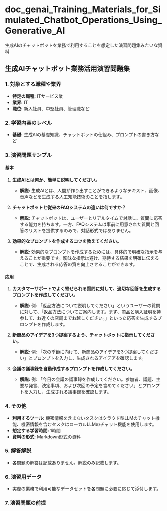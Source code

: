 # doc_genai_Training_Materials_for_Simulated_Chatbot_Operations_Using_Generative_AI
生成AIのチャットボットを業務で利用することを想定した演習問題集みたいな資料

## 生成AIチャットボット業務活用演習問題集

### 1. 対象とする職種や業界
- **特定の職種:** ITサービス業
- **業界:** IT
- **職位:** 新入社員、中堅社員、管理職など

### 2. 学習内容のレベル
- **基礎:** 生成AIの基礎知識、チャットボットの仕組み、プロンプトの書き方など

### 3. 演習問題サンプル

#### 基本

1. **生成AIとは何か、簡単に説明してください。**
   - **解説:** 生成AIとは、人間が作り出すことができるようなテキスト、画像、音声などを生成する人工知能技術のことを指します。

2. **チャットボットと従来のFAQシステムの違いは何ですか？**
   - **解説:** チャットボットは、ユーザーとリアルタイムで対話し、質問に応答する能力を持ちます。一方、FAQシステムは事前に用意された質問と回答のリストを提供するのみで、対話形式ではありません。

3. **効果的なプロンプトを作成するコツを教えてください。**
   - **解説:** 効果的なプロンプトを作成するためには、具体的で明確な指示を与えることが重要です。曖昧な指示は避け、期待する結果を明確に伝えることで、生成される応答の質を向上させることができます。

#### 応用

1. **カスタマーサポートでよく寄せられる質問に対して、適切な回答を生成するプロンプトを作成してください。**
   - **解説:** 例: 「返品方法について説明してください」というユーザーの質問に対して、「返品方法についてご案内します。まず、商品と購入証明を持参して、お近くの店舗までお越しください。」といった応答を生成するプロンプトを作成します。

2. **新商品のアイデアを3つ提案するよう、チャットボットに指示してください。**
   - **解説:** 例: 「次の季節に向けて、新商品のアイデアを3つ提案してください」とプロンプトを入力し、生成されるアイデアを確認します。

3. **会議の議事録を自動作成するプロンプトを作成してください。**
   - **解説:** 例: 「今日の会議の議事録を作成してください。参加者、議題、主要な発言、決定事項、および次回の予定を含めてください」とプロンプトを入力し、生成される議事録を確認します。

### 4. その他
- **利用するツール:** 機密情報を含まないタスクはクラウド型LLMのチャット機能、機密情報を含むタスクはローカルLLMのチャット機能を使用します。
- **想定する学習時間:** 1時間
- **資料の形式:** Markdown形式の資料

### 5. 解答解説
- 各問題の解答は記載ありません。解説のみ記載します。

### 6. 演習用データ
- 実際の業務で利用可能なデータセットを各問題に必要に応じて添付します。

### 7. 演習問題の前提
